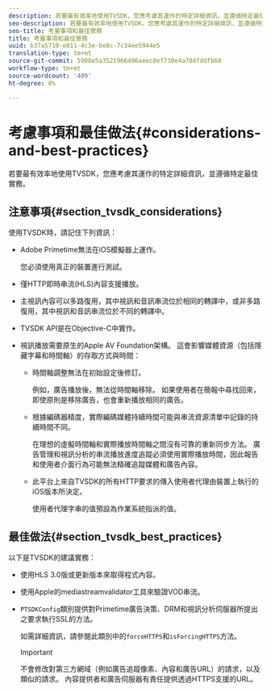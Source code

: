 ```yaml
---
description: 若要最有效率地使用TVSDK，您應考慮其運作的特定詳細資訊，並遵循特定最佳實務。
seo-description: 若要最有效率地使用TVSDK，您應考慮其運作的特定詳細資訊，並遵循特定最佳實務。
seo-title: 考量事項和最佳實務
title: 考量事項和最佳實務
uuid: b37a5710-e811-4c3e-be8c-7c34ee5944e5
translation-type: tm+mt
source-git-commit: 5908e5a3521966496aeec0ef730e4a704fddfb68
workflow-type: tm+mt
source-wordcount: '409'
ht-degree: 0%

---
```



# 考慮事項和最佳做法{#considerations-and-best-practices}

若要最有效率地使用TVSDK，您應考慮其運作的特定詳細資訊，並遵循特定最佳實務。

## 注意事項{#section_tvsdk_considerations}

使用TVSDK時，請記住下列資訊：

* Adobe Primetime無法在iOS模擬器上運作。

   您必須使用真正的裝置進行測試。
* 僅HTTP即時串流(HLS)內容支援播放。
* 主視訊內容可以多路復用，其中視訊和音訊串流位於相同的轉譯中，或非多路復用，其中視訊和音訊串流位於不同的轉譯中。
* TVSDK API是在Objective-C中實作。
* 視訊播放需要原生的Apple AV Foundation架構。 這會影響媒體資源（包括隱藏字幕和時間軸）的存取方式與時間：

   * 時間軸調整無法在初始設定後修訂。

      例如，廣告播放後，無法從時間軸移除。 如果使用者在簡報中尋找回來，即使原則是移除廣告，也會重新播放相同的廣告。
   * 根據編碼器精度，實際編碼媒體持續時間可能與串流資源清單中記錄的持續時間不同。

      在理想的虛擬時間軸和實際播放時間軸之間沒有可靠的重新同步方法。 廣告管理和視訊分析的串流播放進度追蹤必須使用實際播放時間，因此報告和使用者介面行為可能無法精確追蹤媒體和廣告內容。
   * 此平台上來自TVSDK的所有HTTP要求的傳入使用者代理由裝置上執行的iOS版本所決定。

      使用者代理字串的值預設為作業系統指派的值。

## 最佳做法{#section_tvsdk_best_practices}

以下是TVSDK的建議實務：

* 使用HLS 3.0版或更新版本來取得程式內容。
* 使用Apple的mediastreamvalidator工具來驗證VOD串流。
* `PTSDKConfig`類別提供對Primetime廣告決策、DRM和視訊分析伺服器所提出之要求執行SSL的方法。

   如需詳細資訊，請參閱此類別中的`forceHTTPS`和`isForcingHTTPS`方法。

   >[!IMPORTANT]
   >
   >不會修改對第三方網域（例如廣告追蹤像素、內容和廣告URL）的請求，以及類似的請求。 內容提供者和廣告伺服器有責任提供透過HTTPS支援的URL。

